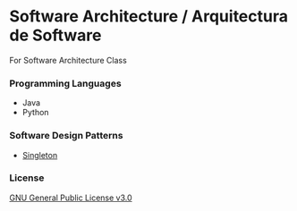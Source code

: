 # Software Architecture / Arquitectura de Software
For Software Architecture Class

### Programming Languages
- Java
- Python

### Software Design Patterns
- [Singleton](https://github.com/Dreivko/ASO/tree/master/ASO/ASO/src/Singleton)

### License
[GNU General Public License v3.0](https://choosealicense.com/licenses/gpl-3.0/)
